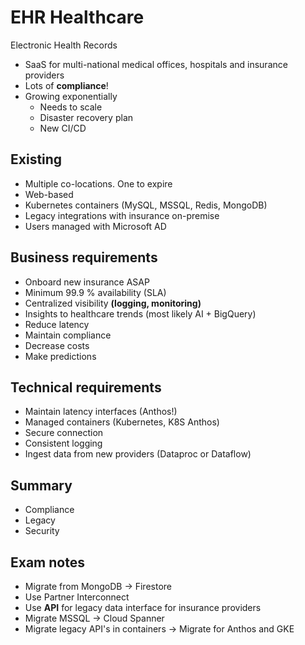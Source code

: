 # EHR Healthcare

Electronic Health Records

- SaaS for multi-national medical offices, hospitals and insurance providers
- Lots of **compliance**!
- Growing exponentially
  - Needs to scale
  - Disaster recovery plan
  - New CI/CD

## Existing

- Multiple co-locations. One to expire
- Web-based
- Kubernetes containers (MySQL, MSSQL, Redis, MongoDB)
- Legacy integrations with insurance on-premise
- Users managed with Microsoft AD

## Business requirements

- Onboard new insurance ASAP
- Minimum 99.9 % availability (SLA)
- Centralized visibility **(logging, monitoring)**
- Insights to healthcare trends (most likely AI + BigQuery)
- Reduce latency
- Maintain compliance
- Decrease costs
- Make predictions

## Technical requirements

- Maintain latency interfaces (Anthos!)
- Managed containers (Kubernetes, K8S Anthos)
- Secure connection
- Consistent logging
- Ingest data from new providers (Dataproc or Dataflow)

## Summary
 
- Compliance
- Legacy
- Security

## Exam notes

- Migrate from MongoDB -> Firestore
- Use Partner Interconnect
- Use **API** for legacy data interface for insurance providers
- Migrate MSSQL -> Cloud Spanner
- Migrate legacy API's in containers -> Migrate for Anthos and GKE

